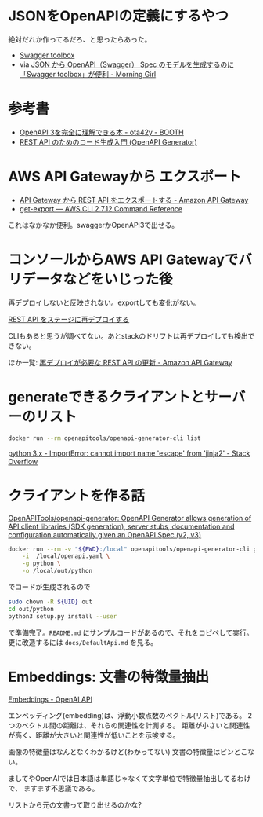 # JSONをOpenAPIの定義にするやつ

絶対だれか作ってるだろ、と思ったらあった。

- [Swagger toolbox](https://swagger-toolbox.firebaseapp.com/)
- via [JSON から OpenAPI（Swagger） Spec のモデルを生成するのに「Swagger toolbox」が便利 - Morning Girl](https://kageura.hatenadiary.jp/entry/swaggertoolbox)

# 参考書

- [OpenAPI 3を完全に理解できる本 - ota42y - BOOTH](https://booth.pm/ja/items/1571902)
- [REST API のためのコード生成入門 (OpenAPI Generator)](https://wing328.gumroad.com/l/openapi_generator_ebook_jp)


# AWS API Gatewayから エクスポート

- [API Gateway から REST API をエクスポートする - Amazon API Gateway](https://docs.aws.amazon.com/ja_jp/apigateway/latest/developerguide/api-gateway-export-api.html)
- [get-export — AWS CLI 2.7.12 Command Reference](https://awscli.amazonaws.com/v2/documentation/api/latest/reference/apigateway/get-export.html)

これはなかなか便利。swaggerかOpenAPI3で出せる。


# コンソールからAWS API Gatewayでバリデータなどをいじった後

再デプロイしないと反映されない。exportしても変化がない。

[REST API をステージに再デプロイする](https://docs.aws.amazon.com/ja_jp/apigateway/latest/developerguide/how-to-deploy-api-with-console.html#apigateway-how-to-redeploy-api-console)

CLIもあると思うが調べてない。あとstackのドリフトは再デプロイしても検出できない。

ほか一覧: [再デプロイが必要な REST API の更新 - Amazon API Gateway](https://docs.aws.amazon.com/ja_jp/apigateway/latest/developerguide/updating-api.html)


# generateできるクライアントとサーバーのリスト

```bash
docker run --rm openapitools/openapi-generator-cli list
```


[python 3.x - ImportError: cannot import name 'escape' from 'jinja2' - Stack Overflow](https://stackoverflow.com/questions/71718167/importerror-cannot-import-name-escape-from-jinja2)


# クライアントを作る話

[OpenAPITools/openapi-generator: OpenAPI Generator allows generation of API client libraries (SDK generation), server stubs, documentation and configuration automatically given an OpenAPI Spec (v2, v3)](https://github.com/OpenAPITools/openapi-generator#16---docker)

```bash
docker run --rm -v "${PWD}:/local" openapitools/openapi-generator-cli generate \
    -i  /local/openapi.yaml \
    -g python \
    -o /local/out/python
```

でコードが生成されるので
```bash
sudo chown -R ${UID} out
cd out/python
python3 setup.py install --user
```

で準備完了。`README.md` にサンプルコードがあるので、それをコピペして実行。
更に改造するには `docs/DefaultApi.md` を見る。


# Embeddings: 文書の特徴量抽出

[Embeddings - OpenAI API](https://platform.openai.com/docs/guides/embeddings/what-are-embeddings)

エンベッディング(embedding)は、浮動小数点数のベクトル(リスト)である。
2つのベクトル間の距離は、それらの関連性を計測する。
距離が小さいと関連性が高く、距離が大きいと関連性が低いことを示唆する。

画像の特徴量はなんとなくわかるけど(わかってない)
文書の特徴量はピンとこない。

ましてやOpenAIでは日本語は単語じゃなくて文字単位で特徴量抽出してるわけで、
ますます不思議である。

リストから元の文書って取り出せるのかな?
